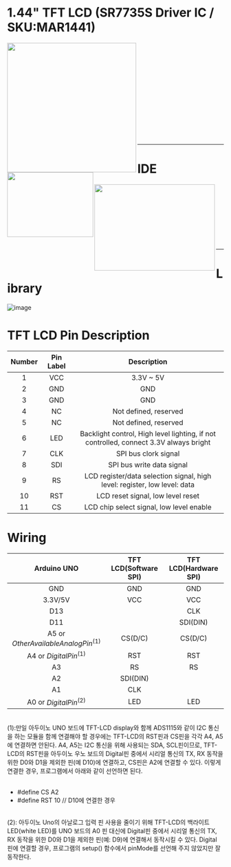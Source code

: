 # 1.44" TFT LCD (SR7735S Driver IC / SKU:MAR1441)<br>
<a href="http://www.lcdwiki.com/1.44inch_Arduino_SPI_Module_ST7735S_SKU:MAR1441" target="_blank">
  <img src="https://user-images.githubusercontent.com/24539773/204490332-9cf94e98-bf61-46d1-9cb9-082cf2dba9d3.png" width="300" height="300" align="left">
</a>
<a href="http://www.lcdwiki.com/1.44inch_Arduino_SPI_Module_ST7735S_SKU:MAR1441" target="_blank">
  <img src="https://user-images.githubusercontent.com/24539773/204490643-7c29de37-8f31-4f9e-a9c5-e84aa88c70be.png" width="200" height="150" align="left">
</a>
<br><br><br><br><br><br><br><br><br><br><br><br><br>
<hr>

# IDE<br>
<a href="https://platformio.org/" target="_blank">
  <img src="https://user-images.githubusercontent.com/24539773/204492337-c76cb87f-93e6-4132-af63-6062e60ef4e8.png" width="280" height="200" align="left">
</a>
<br><br><br><br><br><br><br><br>
<hr>

# Library<br>
![image](https://user-images.githubusercontent.com/24539773/204491960-996f7807-f053-4ae6-8fc6-7845f323df58.png)
<br>


# TFT LCD Pin Description<br>
| Number | Pin Label | Description |
| :-: | :-: | :-: |
|1|VCC|3.3V ~ 5V
|2|GND|GND
|3|GND|GND
|4|NC|Not defined, reserved
|5|NC|Not defined, reserved
|6|LED|Backlight control, High level lighting, if not controlled, connect 3.3V always bright
|7|CLK|SPI bus clork signal
|8|SDI|SPI bus write data signal
|9|RS| LCD register/data selection signal, high level: register, low level: data
|10|RST|LCD reset signal, low level reset
|11|CS| LCD chip select signal, low level enable

# Wiring<br>
| Arduino UNO | TFT LCD(Software SPI) | TFT LCD(Hardware SPI) |
| :-: | :-: | :-: |
| GND | GND | GND
| 3.3V/5V | VCC | VCC
|D13||CLK
|D11||SDI(DIN)
|A5 or ${Other Available Analog Pin}^{(1)}$|CS(D/C)|CS(D/C)
|A4 or ${Digital Pin}^{(1)}$|RST|RST
|A3|RS|RS
|A2|SDI(DIN)|
|A1|CLK|
|A0 or ${Digital Pin}^{(2)}$|LED|LED 

<br>
(1):만일 아두이노 UNO 보드에 TFT-LCD display와 함께 ADS1115와 같이 I2C 통신을 하는 모듈을 함께 연결해야 할 경우에는 TFT-LCD의 RST핀과 CS핀을 각각 A4, A5에 연결하면 안된다. A4, A5는 I2C 통신을 위해 사용되는 SDA, SCL핀이므로, TFT-LCD의 RST핀을 아두이노 우노 보드의 Digital핀 중에서 시리얼 통신의 TX, RX 동작을 위한 D0와 D1을 제외한 핀(예 D10)에 연결하고, CS핀은 A2에 연결할 수 있다. 이렇게 연결한 경우, 프로그램에서 아래와 같이 선언하면 된다.<br><br>

- #define CS A2
- #define RST 10 // D10에 연결한 경우
<br><br>

(2): 아두이노 Uno의 아날로그 입력 핀 사용을 줄이기 위해 TFT-LCD의 백라이트 LED(white LED)를 UNO 보드의 A0 핀 대신에 Digital핀 중에서 시리얼 통신의 TX, RX 동작을 위한 D0와 D1을 제외한 핀(예: D9)에 연결해서 동작시킬 수 있다. Digital 핀에 연결할 경우, 프로그램의 setup() 함수에서 pinMode를 선언해 주지 않았지만 잘 동작한다.<br>
